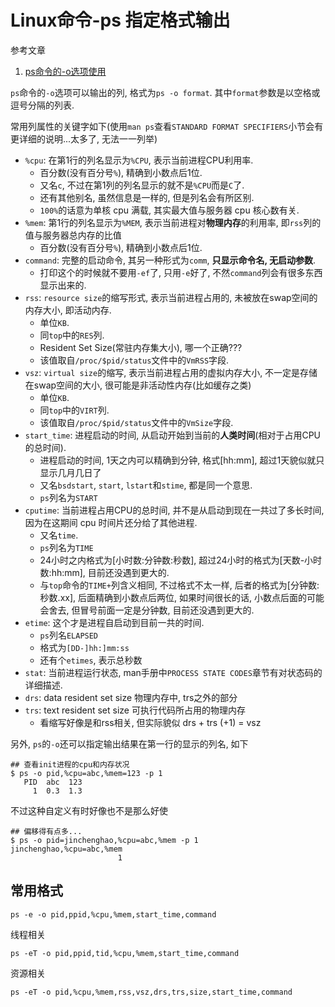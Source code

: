 # Linux命令-ps 指定格式输出

参考文章

1. [ps命令的-o选项使用](http://fantefei.blog.51cto.com/2229719/1425304)

`ps`命令的`-o`选项可以输出的列, 格式为`ps -o format`. 其中`format`参数是以空格或逗号分隔的列表. 

常用列属性的关键字如下(使用`man ps`查看`STANDARD FORMAT SPECIFIERS`小节会有更详细的说明...太多了, 无法一一列举)

- `%cpu`: 在第1行的列名显示为`%CPU`, 表示当前进程CPU利用率.
    - 百分数(没有百分号`%`), 精确到小数点后1位. 
    - 又名`c`, 不过在第1列的列名显示的就不是`%CPU`而是`C`了.
    - 还有其他别名, 虽然信息是一样的, 但是列名会有所区别.
    - `100%`的话意为单核 cpu 满载, 其实最大值与服务器 cpu 核心数有关.
- `%mem`: 第1行的列名显示为`%MEM`, 表示当前进程对**物理内存**的利用率, 即`rss`列的值与服务器总内存的比值
    - 百分数(没有百分号`%`), 精确到小数点后1位. 
- `command`: 完整的启动命令, 其另一种形式为`comm`, **只显示命令名, 无启动参数**.
    - 打印这个的时候就不要用`-ef`了, 只用`-e`好了, 不然`command`列会有很多东西显示出来的.
- `rss`: `resource size`的缩写形式, 表示当前进程占用的, 未被放在swap空间的内存大小, 即活动内存.
    - 单位`KB`. 
    - 同`top`中的`RES`列.
    - Resident Set Size(常驻内存集大小), 哪一个正确???
    - 该值取自`/proc/$pid/status`文件中的`VmRSS`字段.
- `vsz`: `virtual size`的缩写, 表示当前进程占用的虚拟内存大小, 不一定是存储在swap空间的大小, 很可能是非活动性内存(比如缓存之类<???>)
    - 单位`KB`. 
    - 同`top`中的`VIRT`列.
    - 该值取自`/proc/$pid/status`文件中的`VmSize`字段.
- `start_time`: 进程启动的时间, 从启动开始到当前的**人类时间**(相对于占用CPU的总时间). 
    - 进程启动的时间, 1天之内可以精确到分钟, 格式[hh:mm], 超过1天貌似就只显示几月几日了
    - 又名`bsdstart`, `start`, `lstart`和`stime`, 都是同一个意思. 
    - `ps`列名为`START`
- `cputime`: 当前进程占用CPU的总时间, 并不是从启动到现在一共过了多长时间, 因为在这期间 cpu 时间片还分给了其他进程.
    - 又名`time`.
    - `ps`列名为`TIME`
    - 24小时之内格式为[小时数:分钟数:秒数], 超过24小时的格式为[天数-小时数:hh:mm], 目前还没遇到更大的.
    - 与`top`命令的`TIME+`列含义相同, 不过格式不太一样, 后者的格式为[分钟数:秒数.xx], 后面精确到小数点后两位, 如果时间很长的话, 小数点后面的可能会舍去, 但冒号前面一定是分钟数, 目前还没遇到更大的.
- `etime`: 这个才是进程自启动到目前一共的时间.
    - `ps`列名`ELAPSED`
    - 格式为`[DD-]hh:]mm:ss`
    - 还有个`etimes`, 表示总秒数
- `stat`: 当前进程运行状态, man手册中`PROCESS STATE CODES`章节有对状态码的详细描述.
- `drs`: data resident set size 物理内存中, trs之外的部分
- `trs`: text resident set size 可执行代码所占用的物理内存
    - 看缩写好像是和rss相关, 但实际貌似 drs + trs (+1) = vsz

另外, `ps`的`-o`还可以指定输出结果在第一行的显示的列名, 如下

```log
## 查看init进程的cpu和内存状况
$ ps -o pid,%cpu=abc,%mem=123 -p 1
   PID  abc  123
     1  0.3  1.3
```

不过这种自定义有时好像也不是那么好使

```log
## 偏移得有点多...
$ ps -o pid=jinchenghao,%cpu=abc,%mem -p 1
jinchenghao,%cpu=abc,%mem
                        1
```

## 常用格式

```
ps -e -o pid,ppid,%cpu,%mem,start_time,command
```

线程相关

```
ps -eT -o pid,ppid,tid,%cpu,%mem,start_time,command
```

资源相关

```
ps -eT -o pid,%cpu,%mem,rss,vsz,drs,trs,size,start_time,command
```

